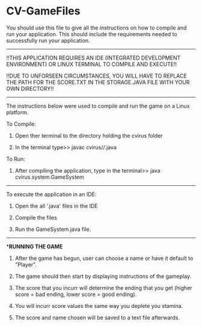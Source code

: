 # CV-GameFiles

You should use this file to give all the instructions on how to compile and run your application.
This should include the requirements needed to successfully run your application.


------------------------------------------------------------------------------------
!!THIS APPLICATION REQUIRES AN IDE (INTEGRATED DEVELOPMENT ENVIRONMENT) OR LINUX TERMINAL TO COMPILE AND EXECUTE!!

!!DUE TO UNFORSEEN CIRCUMSTANCES, YOU WILL HAVE TO REPLACE THE PATH FOR THE SCORE.TXT IN THE STORAGE.JAVA FILE WITH YOUR OWN DIRECTORY!!

------------------------------------------------------------------------------------
The instructions below were used to compile and run the game on a Linux platform.

To Compile:

1. Open ther terminal to the directory holding the cvirus folder

2. In the terminal type>> javac cvirus/*/*.java


To Run:

1. After compiling the application, type in the terminal>> java cvirus.system.GameSystem

------------------------------------------------------------------------------------
To execute the application in an IDE:

1. Open the all '.java' files in the IDE

2. Compile the files

3. Run the GameSystem.java file.

------------------------------------------------------------------------------------
*********RUNNING THE GAME********

1. After the game has begun, user can choose a name or have it default to "Player".

2. The game should then start by displaying instructions of the gameplay.

3. The score that you incurr will determine the ending that you get (higher score = bad ending, lower score = good ending).

4. You will incurr score values the same way you deplete you stamina.

5. The score and name chosen will be saved to a text file afterwards.
